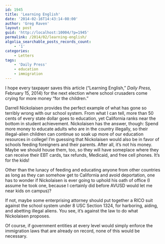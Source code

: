 ```yaml
---
id: 1945
title: 'Learning English'
date: '2014-02-16T14:43:14-08:00'
author: 'Greg Raven'
layout: post
guid: 'http://localhost:10004/?p=1945'
permalink: /2014/02/learning-english/
algolia_searchable_posts_records_count:
    - '1'
categories:
    - Letters
tags:
    - 'Daily Press'
    - education
    - immigration
---
```


I hope every taxpayer saves this article (“Learning English,” *Daily Press,* February 15, 2014) for the next election where school crusaders come crying for more money “for the children.”  
  
Darrell Nickolaisen provides the perfect example of what has gone so terribly wrong with our school system. From what I can tell, more than 50 cents of every state dollar goes to education, yet California ranks near the bottom in student achievement. Nickolaisen has the answer, though: Spend more money to educate adults who are in the country illegally, so their illegal-alien children can continue so soak up more of our education resources in college! I’m guessing that Nickolaisen would also be in favor of schools feeding foreigners and their parents. After all, it’s not his money. Maybe we should house them, too, so they will have someplace where they can receive their EBT cards, tax refunds, Medicaid, and free cell phones. It’s for the kids!

Other than the lunacy of feeding and educating anyone from other countries as long as they can somehow get to California and avoid deportation, one has to wonder if Nickolaisen is ever going to uphold his oath of office (I assume he took one, because I certainly did before AVUSD would let me near kids on campus)?

If not, maybe some enterprising attorney should put together a RICO suit against the school system under 8 USC Section 1324, for harboring, aiding, and abetting illegal aliens. You see, it’s against the law to do what Nickolaisen proposes.

Of course, if government entities at every level would simply enforce the immigration laws that are already on record, none of this would be necessary.